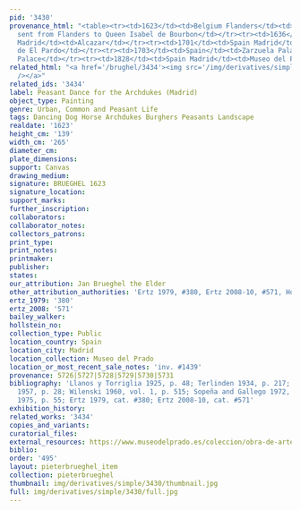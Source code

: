 ```yaml
---
pid: '3430'
provenance_html: "<table><tr><td>1623</td><td>Belgium Flanders</td><td>One of 25 paintings
  sent from Flanders to Queen Isabel de Bourbon</td></tr><tr><td>1636</td><td>Spain
  Madrid</td><td>Alcazar</td></tr><tr><td>1701</td><td>Spain Madrid</td><td>Palacio
  de El Pardo</td></tr><tr><td>1703</td><td>Spain</td><td>Zarzuela Palace</td></tr><tr><td>1794</td><td>Spain</td><td>Zarzuela
  Palace</td></tr><tr><td>1828</td><td>Spain Madrid</td><td>Museo del Prado</td></tr></table>"
related_html: "<a href='/brughel/3434'><img src='/img/derivatives/simple/3434/thumbnail.jpg'
  /></a>"
related_ids: '3434'
label: Peasant Dance for the Archdukes (Madrid)
object_type: Painting
genre: Urban, Common and Peasant Life
tags: Dancing Dog Horse Archdukes Burghers Peasants Landscape
realdate: '1623'
height_cm: '139'
width_cm: '265'
diameter_cm: 
plate_dimensions: 
support: Canvas
drawing_medium: 
signature: BRUEGHEL 1623
signature_location: 
support_marks: 
further_inscription: 
collaborators: 
collaborator_notes: 
collectors_patrons: 
print_type: 
print_notes: 
printmaker: 
publisher: 
states: 
our_attribution: Jan Brueghel the Elder
other_attribution_authorities: 'Ertz 1979, #380, Ertz 2008-10, #571, Honig database'
ertz_1979: '380'
ertz_2008: '571'
bailey_walker: 
hollstein_no: 
collection_type: Public
location_country: Spain
location_city: Madrid
location_collection: Museo del Prado
location_or_most_recent_sale_notes: 'inv. #1439'
provenance: 5726|5727|5728|5729|5730|5731
bibliography: 'Llanos y Torriglia 1925, p. 48; Terlinden 1934, p. 217; Speth-Holterhoff
  1957, p. 28; Wilenski 1960, vol. 1, p. 515; Sopeña and Gallego 1972, p. 152; Madrid
  1975, p. 55; Ertz 1979, cat. #380; Ertz 2008-10, cat. #571'
exhibition_history: 
related_works: '3434'
copies_and_variants: 
curatorial_files: 
external_resources: https://www.museodelprado.es/coleccion/obra-de-arte/baile-campestre-ante-los-archiduques/6e853fbb-18a8-4d9f-89d7-129ab18c8bf0
biblio: 
order: '495'
layout: pieterbrueghel_item
collection: pieterbrueghel
thumbnail: img/derivatives/simple/3430/thumbnail.jpg
full: img/derivatives/simple/3430/full.jpg
---
```

